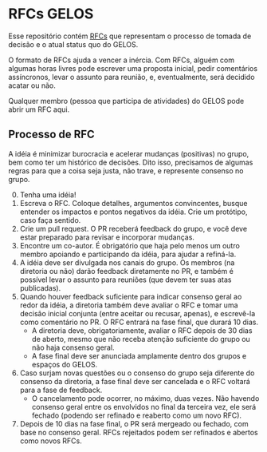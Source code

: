 # RFCs GELOS

Esse repositório contém
[RFCs](https://en.wikipedia.org/wiki/Request_for_Comments) que representam o
processo de tomada de decisão e o atual status quo do GELOS.

O formato de RFCs ajuda a vencer a inércia. Com RFCs, alguém com algumas horas
livres pode escrever uma proposta inicial, pedir comentários assíncronos, levar
o assunto para reunião, e, eventualmente, será decidido acatar ou não.

Qualquer membro (pessoa que participa de atividades) do GELOS pode abrir um
RFC aqui.

## Processo de RFC

A idéia é minimizar burocracia e acelerar mudanças (positivas) no grupo, bem
como ter um histórico de decisões. Dito isso, precisamos de algumas regras para
que a coisa seja justa, não trave, e represente consenso no grupo.

0. Tenha uma idéia!
1. Escreva o RFC. Coloque detalhes, argumentos convincentes, busque entender os
   impactos e pontos negativos da idéia. Crie um protótipo, caso faça sentido.
2. Crie um pull request. O PR receberá feedback do grupo, e você deve estar
   preparado para revisar e incorporar mudanças.
3. Encontre um co-autor. É obrigatório que haja pelo menos um outro membro
   apoiando e participando da idéia, para ajudar a refiná-la.
4. A idéia deve ser divulgada nos canais do grupo. Os membros (na diretoria ou
   não) darão feedback diretamente no PR, e também é possível levar o assunto
   para reuniões (que devem ter suas atas publicadas).
5. Quando houver feedback suficiente para indicar consenso geral ao redor da
   idéia, a diretoria também deve avaliar o RFC e tomar uma decisão inicial
   conjunta (entre aceitar ou recusar, apenas), e escrevê-la como comentário no
   PR. O RFC entrará na fase final, que durará 10 dias.
    - A diretoria deve, obrigatoriamente, avaliar o RFC depois de 30 dias de
        aberto, mesmo que não receba atenção suficiente do grupo ou não haja
        consenso geral.
    - A fase final deve ser anunciada amplamente dentro dos grupos e espaços do
        GELOS.
6. Caso surjam novas questões ou o consenso do grupo seja diferente do consenso
   da diretoria, a fase final deve ser cancelada e o RFC voltará para a fase de
   feedback.
    - O cancelamento pode ocorrer, no máximo, duas vezes. Não havendo consenso
        geral entre os envolvidos no final da terceira vez, ele será fechado
        (podendo ser refinado e reaberto como um novo RFC).
7. Depois de 10 dias na fase final, o PR será mergeado ou fechado, com base no
   consenso geral. RFCs rejeitados podem ser refinados e abertos como novos
   RFCs.
